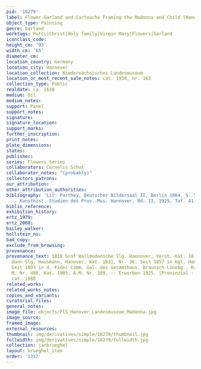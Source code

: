 ```yaml
---
pid: '18279'
label: Flower Garland and Cartouche Framing the Madonna and Child (Hanover, Landesmuseum)
object_type: Painting
genre: Garland
worktags: Putti|Christ|Holy family|Virgin Mary|Flowers|Garland
iconclass_code:
height_cm: '93'
width_cm: '65'
diameter_cm:
location_country: Germany
location_city: Hannover
location_collection: Niedersächsisches Landesmuseum
location_or_most_recent_sale_notes: cat. 1930, nr. 163
collection_type: Public
realdate: ca. 1630
medium: Oil
medium_notes:
support: Panel
support_notes:
signature:
signature_location:
support_marks:
further_inscription:
print_notes:
plate_dimensions:
states:
publisher:
series: Flowers Series
collaborators: Cornelis Schut
collaborator_notes: "(probably)"
collectors_patrons:
our_attribution:
other_attribution_authorities:
bibliography: 'Lit: Parthey, Deutscher Bildersaal II, Berlin 1864, S. 543, Nr. 20
  -- Kunsthist. Studien des Prov.-Mus. Hannover, Bd. II, 1929, Taf. 41.'
biblio_reference:
exhibition_history:
ertz_1979:
ertz_2008:
bailey_walker:
hollstein_no:
bad_copy:
exclude_from_browsing:
provenance:
provenance_text: 1818 Graf Wallmodensche Slg. Hannover, Verst.-Kat. 1818, Nr. 322;
  dann Slg. Hausmann, Hanover, Kat. 1831, Nr. 36. Seit 1857 in Kgl. Hannov. Besitz.
  Seit 1893 in d. Fidei Comm. Gal. des Gesamthaus. Braunsch-Lünebg., Kat. 1902, A.
  M. Nr. 498, Kat. 1905, A.M. Nr. 389, -- Erworben 1925. |Provinzial - Museum. 869
  cat. 1980
related_works:
related_works_notes:
copies_and_variants:
curatorial_files:
general_notes:
image_file: objects/FlS_Hanover_Landesmuseum_Madonna.jpg
image_source:
framed_image:
external_resources:
thumbnail: img/derivatives/simple/18279/thumbnail.jpg
fullwidth: img/derivatives/simple/18279/fullwidth.jpg
collection: janbrueghel
layout: brueghel_item
order: '1317'
---
```

